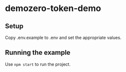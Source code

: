 # demozero-token-demo

## Setup

Copy .env.example to .env and set the appropriate values.

## Running the example

Use `npm start` to run the project. 
